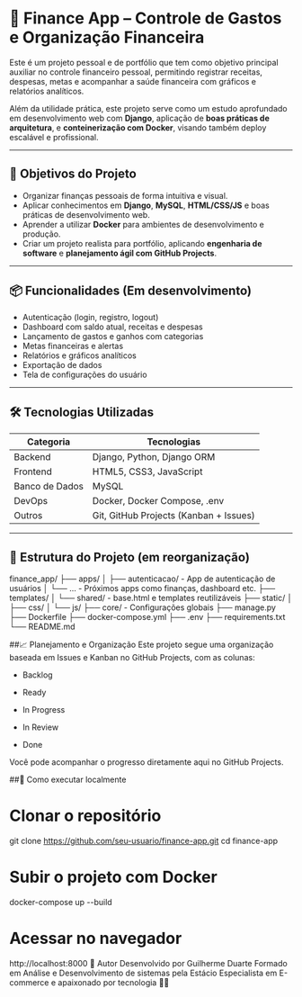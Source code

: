 # 💸 Finance App – Controle de Gastos e Organização Financeira

Este é um projeto pessoal e de portfólio que tem como objetivo principal auxiliar no controle financeiro pessoal, permitindo registrar receitas, despesas, metas e acompanhar a saúde financeira com gráficos e relatórios analíticos.

Além da utilidade prática, este projeto serve como um estudo aprofundado em desenvolvimento web com **Django**, aplicação de **boas práticas de arquitetura**, e **conteinerização com Docker**, visando também deploy escalável e profissional.

---

## 🧠 Objetivos do Projeto

- Organizar finanças pessoais de forma intuitiva e visual.
- Aplicar conhecimentos em **Django**, **MySQL**, **HTML/CSS/JS** e boas práticas de desenvolvimento web.
- Aprender a utilizar **Docker** para ambientes de desenvolvimento e produção.
- Criar um projeto realista para portfólio, aplicando **engenharia de software** e **planejamento ágil com GitHub Projects**.

---

## 📦 Funcionalidades (Em desenvolvimento)

- Autenticação (login, registro, logout)
- Dashboard com saldo atual, receitas e despesas
- Lançamento de gastos e ganhos com categorias
- Metas financeiras e alertas
- Relatórios e gráficos analíticos
- Exportação de dados
- Tela de configurações do usuário

---

## 🛠️ Tecnologias Utilizadas

| Categoria     | Tecnologias                          |
|---------------|--------------------------------------|
| Backend       | Django, Python, Django ORM           |
| Frontend      | HTML5, CSS3, JavaScript              |
| Banco de Dados| MySQL                                |
| DevOps        | Docker, Docker Compose, .env         |
| Outros        | Git, GitHub Projects (Kanban + Issues) |

---

## 🧱 Estrutura do Projeto (em reorganização)

finance_app/
├── apps/
│   ├── autenticacao/       - App de autenticação de usuários
│   └── ...                 - Próximos apps como finanças, dashboard etc.
├── templates/
│   └── shared/             - base.html e templates reutilizáveis
├── static/
│   ├── css/
│   └── js/
├── core/                   - Configurações globais
├── manage.py
├── Dockerfile
├── docker-compose.yml
├── .env
├── requirements.txt
└── README.md

##📈 Planejamento e Organização
Este projeto segue uma organização baseada em Issues e Kanban no GitHub Projects, com as colunas:

- Backlog

- Ready

- In Progress

- In Review

- Done

Você pode acompanhar o progresso diretamente aqui no GitHub Projects.

##🚀 Como executar localmente

# Clonar o repositório
git clone https://github.com/seu-usuario/finance-app.git
cd finance-app

# Subir o projeto com Docker
docker-compose up --build

# Acessar no navegador
http://localhost:8000
📌 Autor
Desenvolvido por Guilherme Duarte
Formado em Análise e Desenvolvimento de sistemas pela Estácio
Especialista em E-commerce e apaixonado por tecnologia 👨‍💻
